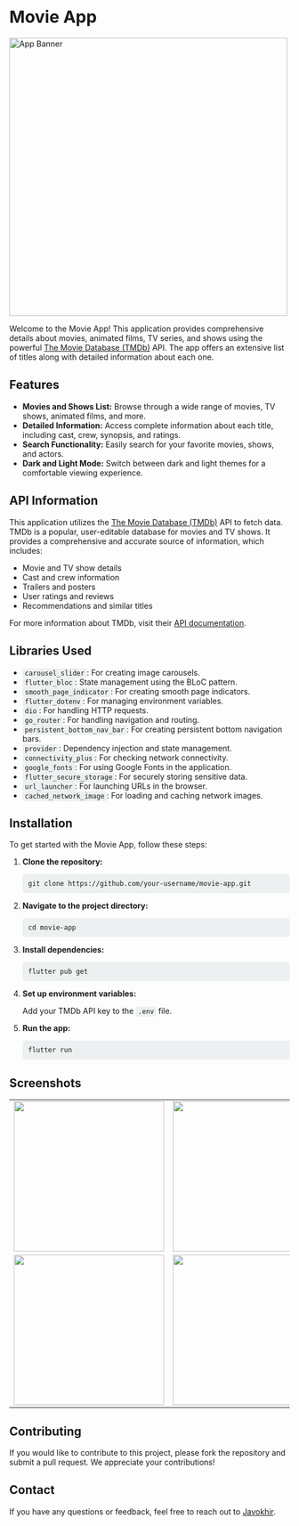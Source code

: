 
<body>
    <h1 style="font-size: 30px;"> Movie App </h1>
  <img src="https://github.com/user-attachments/assets/83249606-1b1d-4f8b-9f41-2f582ebcb5d8" alt="App Banner" style="width: 500px; height: auto;">
    <p>Welcome to the Movie App! This application provides comprehensive details about movies, animated films, TV series, and shows using the powerful <a href="https://www.themoviedb.org/">The Movie Database (TMDb)</a> API. The app offers an extensive list of titles along with detailed information about each one.</p>
    <h2>Features</h2>
    <ul>
        <li><strong>Movies and Shows List:</strong> Browse through a wide range of movies, TV shows, animated films, and more.</li>
        <li><strong>Detailed Information:</strong> Access complete information about each title, including cast, crew, synopsis, and ratings.</li>
        <li><strong>Search Functionality:</strong> Easily search for your favorite movies, shows, and actors.</li>
        <li><strong>Dark and Light Mode:</strong> Switch between dark and light themes for a comfortable viewing experience.</li>
    </ul>
    <h2>API Information</h2>
    <p>This application utilizes the <a href="https://www.themoviedb.org/">The Movie Database (TMDb)</a> API to fetch data. TMDb is a popular, user-editable database for movies and TV shows. It provides a comprehensive and accurate source of information, which includes:</p>
    <ul>
        <li>Movie and TV show details</li>
        <li>Cast and crew information</li>
        <li>Trailers and posters</li>
        <li>User ratings and reviews</li>
        <li>Recommendations and similar titles</li>
    </ul>
    <p>For more information about TMDb, visit their <a href="https://developers.themoviedb.org/3/getting-started/introduction">API documentation</a>.</p>
    <h2>Libraries Used</h2>
    <ul>
        <li><code style="background-color: #ecf0f1; padding: 2px 4px; border-radius: 4px;">carousel_slider</code>: For creating image carousels.</li>
        <li><code style="background-color: #ecf0f1; padding: 2px 4px; border-radius: 4px;">flutter_bloc</code>: State management using the BLoC pattern.</li>
        <li><code style="background-color: #ecf0f1; padding: 2px 4px; border-radius: 4px;">smooth_page_indicator</code>: For creating smooth page indicators.</li>
        <li><code style="background-color: #ecf0f1; padding: 2px 4px; border-radius: 4px;">flutter_dotenv</code>: For managing environment variables.</li>
        <li><code style="background-color: #ecf0f1; padding: 2px 4px; border-radius: 4px;">dio</code>: For handling HTTP requests.</li>
        <li><code style="background-color: #ecf0f1; padding: 2px 4px; border-radius: 4px;">go_router</code>: For handling navigation and routing.</li>
        <li><code style="background-color: #ecf0f1; padding: 2px 4px; border-radius: 4px;">persistent_bottom_nav_bar</code>: For creating persistent bottom navigation bars.</li>
        <li><code style="background-color: #ecf0f1; padding: 2px 4px; border-radius: 4px;">provider</code>: Dependency injection and state management.</li>
        <li><code style="background-color: #ecf0f1; padding: 2px 4px; border-radius: 4px;">connectivity_plus</code>: For checking network connectivity.</li>
        <li><code style="background-color: #ecf0f1; padding: 2px 4px; border-radius: 4px;">google_fonts</code>: For using Google Fonts in the application.</li>
        <li><code style="background-color: #ecf0f1; padding: 2px 4px; border-radius: 4px;">flutter_secure_storage</code>: For securely storing sensitive data.</li>
        <li><code style="background-color: #ecf0f1; padding: 2px 4px; border-radius: 4px;">url_launcher</code>: For launching URLs in the browser.</li>
        <li><code style="background-color: #ecf0f1; padding: 2px 4px; border-radius: 4px;">cached_network_image</code>: For loading and caching network images.</li>
    </ul>
    <h2>Installation</h2>
    <p>To get started with the Movie App, follow these steps:</p>
    <ol>
        <li><strong>Clone the repository:</strong></li>
        <pre style="background-color: #ecf0f1; padding: 10px; border-radius: 4px; overflow-x: auto;"><code>git clone https://github.com/your-username/movie-app.git</code></pre>
        <li><strong>Navigate to the project directory:</strong></li>
        <pre style="background-color: #ecf0f1; padding: 10px; border-radius: 4px; overflow-x: auto;"><code>cd movie-app</code></pre>
        <li><strong>Install dependencies:</strong></li>
        <pre style="background-color: #ecf0f1; padding: 10px; border-radius: 4px; overflow-x: auto;"><code>flutter pub get</code></pre>
        <li><strong>Set up environment variables:</strong></li>
        <p>Add your TMDb API key to the <code style="background-color: #ecf0f1; padding: 2px 4px; border-radius: 4px;">.env</code> file.</p>
        <li><strong>Run the app:</strong></li>
        <pre style="background-color: #ecf0f1; padding: 10px; border-radius: 4px; overflow-x: auto;"><code>flutter run</code></pre>
    </ol>
    <h2>Screenshots</h2>
    <table>
  <tr>
    <td><img src="https://github.com/user-attachments/assets/f34569b6-63c0-4b70-b68e-5b43c6aa4b7e" width=270></td>
    <td><img src="https://github.com/user-attachments/assets/36ee024c-ae39-49e7-b13b-e5dce59db0d2" width=270></td>
    <td><img src="https://github.com/user-attachments/assets/dffc8b01-f4c4-4894-87b3-dc3997adaa63" width=270></td>
  </tr>

 <tr>
    <td><img src="https://github.com/user-attachments/assets/1ac5b10c-7068-4dd1-b357-bcea34330d80" width=270></td>
    <td><img src="https://github.com/user-attachments/assets/79f64c8f-7ea7-4216-b2ee-2bd955b62be1" width=270></td>
    <td><img src="https://github.com/user-attachments/assets/45a35798-b882-435e-8676-8ba36d6c464b" width=270></td>
  </tr>


      
 </table>
    <h2>Contributing</h2>
    <p>If you would like to contribute to this project, please fork the repository and submit a pull request. We appreciate your contributions!</p>
    <h2>Contact</h2>
    <p>If you have any questions or feedback, feel free to reach out to <a href="mailto:aersune@gmail.com">Javokhir</a>.</p>
</body>
</html>
